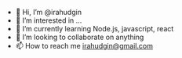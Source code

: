 - 👋 Hi, I’m @irahudgin
- 👀 I’m interested in ...
- 🌱 I’m currently learning Node.js, javascript, react
- 💞️ I’m looking to collaborate on anything
- 📫 How to reach me irahudgin@gmail.com

<!---
irahudgin/irahudgin is a ✨ special ✨ repository because its `README.md` (this file) appears on your GitHub profile.
You can click the Preview link to take a look at your changes.
--->
